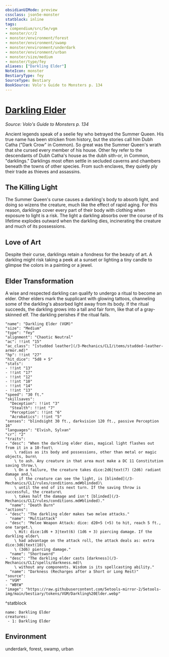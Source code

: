 ```yaml
---
obsidianUIMode: preview
cssclass: json5e-monster
statblock: inline
tags:
- compendium/src/5e/vgm
- monster/cr/2
- monster/environment/forest
- monster/environment/swamp
- monster/environment/underdark
- monster/environment/urban
- monster/size/medium
- monster/type/fey
aliases: ["Darkling Elder"]
NoteIcon: monster
BestiaryType: fey
SourceType: Bestiary
BookSource: Volo's Guide to Monsters p. 134
---
```

# [Darkling Elder](3-Mechanics\CLI\bestiary\fey/darkling-elder-vgm.md)
*Source: Volo's Guide to Monsters p. 134*  

Ancient legends speak of a seelie fey who betrayed the Summer Queen. His true name has been stricken from history, but the stories call him Dubh Catha ("Dark Crow" in Common). So great was the Summer Queen's wrath that she cursed every member of his house. Other fey refer to the descendants of Dubh Catha's house as the dubh sith-or, in Common, "darklings." Darklings most often settle in secluded caverns and chambers beneath the towns of other species. From such enclaves, they quietly ply their trade as thieves and assassins.

## The Killing Light

The Summer Queen's curse causes a darkling's body to absorb light, and doing so wizens the creature, much like the effect of rapid aging. For this reason, darklings cover every part of their body with clothing when exposure to light is a risk. The light a darkling absorbs over the course of its lifetime explodes outward when the darkling dies, incinerating the creature and much of its possessions.

## Love of Art

Despite their curse, darklings retain a fondness for the beauty of art. A darkling might risk taking a peek at a sunset or lighting a tiny candle to glimpse the colors in a painting or a jewel.

## Elder Transformation

A wise and respected darkling can qualify to undergo a ritual to become an elder. Other elders mark the supplicant with glowing tattoos, channeling some of the darkling's absorbed light away from its body. If the ritual succeeds, the darkling grows into a tall and fair form, like that of a gray-skinned elf. The darkling perishes if the ritual fails.

```statblock
"name": "Darkling Elder (VGM)"
"size": "Medium"
"type": "fey"
"alignment": "Chaotic Neutral"
"ac": !!int "15"
"ac_class": "[studded leather](/3-Mechanics/CLI/items/studded-leather-armor.md)"
"hp": !!int "27"
"hit_dice": "5d8 + 5"
"stats":
- !!int "13"
- !!int "17"
- !!int "12"
- !!int "10"
- !!int "14"
- !!int "13"
"speed": "30 ft."
"skillsaves":
  "Deception": !!int "3"
  "Stealth": !!int "7"
  "Perception": !!int "6"
  "Acrobatics": !!int "5"
"senses": "blindsight 30 ft., darkvision 120 ft., passive Perception 16"
"languages": "Elvish, Sylvan"
"cr": "2"
"traits":
- "desc": "When the darkling elder dies, magical light flashes out from it in a 10-foot\
    \ radius as its body and possessions, other than metal or magic objects, burn\
    \ to ash. Any creature in that area must make a DC 11 Constitution saving throw.\
    \ On a failure, the creature takes dice:2d6|text(7) (2d6) radiant damage and,\
    \ if the creature can see the light, is [blinded](/3-Mechanics/CLI/rules/conditions.md#blinded)\
    \ until the end of its next turn. If the saving throw is successful, the creature\
    \ takes half the damage and isn't [blinded](/3-Mechanics/CLI/rules/conditions.md#blinded)."
  "name": "Death Burn"
"actions":
- "desc": "The darkling elder makes two melee attacks."
  "name": "Multiattack"
- "desc": "Melee Weapon Attack: dice: d20+5 (+5) to hit, reach 5 ft., one target.\
    \ Hit: dice:1d6 + 3|text(6) (1d6 + 3) piercing damage. If the darkling elder\
    \ had advantage on the attack roll, the attack deals as: extra dice:3d6|text(10)\
    \ (3d6) piercing damage."
  "name": "Shortsword"
- "desc": "The darkling elder casts [darkness](/3-Mechanics/CLI/spells/darkness.md)\
    \ without any components. Wisdom is its spellcasting ability."
  "name": "Darkness (Recharges after a Short or Long Rest)"
"source":
- "VGM"
- "WBtW"
"image": "https://raw.githubusercontent.com/5etools-mirror-2/5etools-img/main/bestiary/tokens/VGM/Darkling%20Elder.webp"
```
^statblock

```encounter-table
name: Darkling Elder
creatures:
 - 1: Darkling Elder
```

## Environment

underdark, forest, swamp, urban